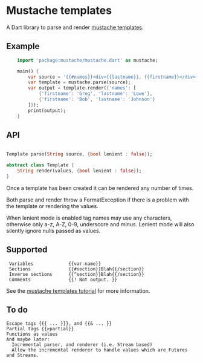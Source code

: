 # Mustache templates

A Dart library to parse and render [mustache templates](http://mustache.github.com/mustache.5.html).

## Example
```dart
	import 'package:mustache/mustache.dart' as mustache;

	main() {
		var source = '{{#names}}<div>{{lastname}}, {{firstname}}</div>{{/names}}';
		var template = mustache.parse(source);
		var output = template.render({'names': [
			{'firstname': 'Greg', 'lastname': 'Lowe'},
			{'firstname': 'Bob', 'lastname': 'Johnson'}
		]});
		print(output);
	}
```

## API

```dart

Template parse(String source, {bool lenient : false});

abstract class Template {
	String render(values, {bool lenient : false});
}

```

Once a template has been created it can be rendered any number of times.

Both parse and render throw a FormatException if there is a problem with the template or rendering the values.

When lenient mode is enabled tag names may use any characters, otherwise only a-z, A-Z, 0-9, underscore and minus. Lenient mode will also silently ignore nulls passed as values.


## Supported 
```
 Variables             {{var-name}}
 Sections              {{#section}}Blah{{/section}}
 Inverse sections      {{^section}}Blah{{/section}}
 Comments              {{! Not output. }}
```
See the [mustache templates tutorial](http://mustache.github.com/mustache.5.html) for more information.

## To do
```
Escape tags {{{ ... }}}, and {{& ... }}
Partial tags {{>partial}}
Functions as values
And maybe later:
  Incremental parser, and renderer (i.e. Stream based)
  Allow the incremental renderer to handle values which are Futures and Streams.
```

